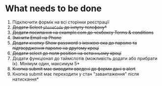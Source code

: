# What needs to be done

1. Підключити формік на всі сторінки реєстрації
1. ~~Додати Select `phoneCode` до інпуту телефону\*~~
1. ~~Додати посилання на example.com до чекбоксу Terms & conditions~~
1. ~~Змінити Email на Phone~~
1. ~~Додати кнопку Show password з іконкою ока до паролю та підтвердження паролю на другому кроці~~
1. ~~Додати select до поля position на останньому кроці~~
1. Додати функціонал до таймслотів (можливість додати або прибрати їх). Мінімум один, максимум 5\*
1. ~~Кнопка submit має виводити введені до форми дані в alert~~
1. Кнопка submit має переходити у стан "завантаження" після натискання\*
